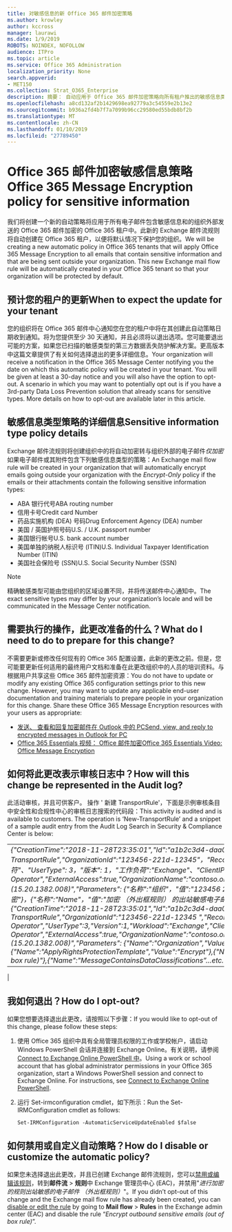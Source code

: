 ```yaml
---
title: 对敏感信息的新 Office 365 邮件加密策略
ms.author: krowley
author: kccross
manager: laurawi
ms.date: 1/9/2019
ROBOTS: NOINDEX, NOFOLLOW
audience: ITPro
ms.topic: article
ms.service: Office 365 Administration
localization_priority: None
search.appverid:
- MET150
ms.collection: Strat_O365_Enterprise
description: 摘要： 自动应用于 Office 365 邮件加密策略向所有租户推出的敏感信息类型。
ms.openlocfilehash: a8cd132af2b1429698ea92779a3c54559e2b13e2
ms.sourcegitcommit: b936a2fd4b7f7a7099b96cc29580ed55bdb8bf2b
ms.translationtype: MT
ms.contentlocale: zh-CN
ms.lasthandoff: 01/10/2019
ms.locfileid: "27789450"
---
```

# <a name="office-365-message-encryption-policy-for-sensitive-information"></a><span data-ttu-id="ec366-103">Office 365 邮件加密敏感信息策略</span><span class="sxs-lookup"><span data-stu-id="ec366-103">Office 365 Message Encryption policy for sensitive information</span></span>

<span data-ttu-id="ec366-p101">我们将创建一个新的自动策略将应用于所有电子邮件包含敏感信息和的组织外部发送的 Office 365 邮件加密的 Office 365 租户中。此新的 Exchange 邮件流规则将自动创建在 Office 365 租户，以便将默认情况下保护您的组织。</span><span class="sxs-lookup"><span data-stu-id="ec366-p101">We will be creating a new automatic policy in Office 365 tenants that will apply Office 365 Message Encryption to all emails that contain sensitive information and that are being sent outside your organization. This new Exchange mail flow rule will be automatically created in your Office 365 tenant so that your organization will be protected by default.</span></span>

## <a name="when-to-expect-the-update-for-your-tenant"></a><span data-ttu-id="ec366-106">预计您的租户的更新</span><span class="sxs-lookup"><span data-stu-id="ec366-106">When to expect the update for your tenant</span></span>

<span data-ttu-id="ec366-p102">您的组织将在 Office 365 邮件中心通知您在您的租户中将在其创建此自动策略日期收到通知。将为您提供至少 30 天通知，并且必须将以退出选项。您可能要退出可能的方案，如果您已扫描的敏感类型的第三方数据丢失防护解决方案。更高版本中这篇文章提供了有关如何选择退出的更多详细信息。</span><span class="sxs-lookup"><span data-stu-id="ec366-p102">Your organization will receive a notification in the Office 365 Message Center notifying you the date on which this automatic policy will be created in your tenant. You will be given at least a 30-day notice and you will also have the option to opt-out. A scenario in which you may want to potentially opt out is if you have a 3rd-party Data Loss Prevention solution that already scans for sensitive types. More details on how to opt-out are available later in this article.</span></span>

## <a name="sensitive-information-type-policy-details"></a><span data-ttu-id="ec366-110">敏感信息类型策略的详细信息</span><span class="sxs-lookup"><span data-stu-id="ec366-110">Sensitive information type policy details</span></span>

<span data-ttu-id="ec366-111">Exchange 邮件流规则将创建组织中的将自动加密转与组织外部的电子邮件*仅加密*如果电子邮件或其附件包含下列敏感信息类型的策略：</span><span class="sxs-lookup"><span data-stu-id="ec366-111">An Exchange mail flow rule will be created in your organization that will automatically encrypt emails going outside your organization with the *Encrypt-Only* policy if the emails or their attachments contain the following sensitive information types:</span></span>

- <span data-ttu-id="ec366-112">ABA 银行代号</span><span class="sxs-lookup"><span data-stu-id="ec366-112">ABA routing number</span></span>
- <span data-ttu-id="ec366-113">信用卡号</span><span class="sxs-lookup"><span data-stu-id="ec366-113">Credit card Number</span></span>
- <span data-ttu-id="ec366-114">药品实施机构 (DEA) 号码</span><span class="sxs-lookup"><span data-stu-id="ec366-114">Drug Enforcement Agency (DEA) number</span></span>
- <span data-ttu-id="ec366-p103">美国 / 英国护照号码</span><span class="sxs-lookup"><span data-stu-id="ec366-p103">U.S. / U.K. passport number</span></span>
- <span data-ttu-id="ec366-117">美国银行帐号</span><span class="sxs-lookup"><span data-stu-id="ec366-117">U.S. bank account number</span></span>
- <span data-ttu-id="ec366-118">美国单独的纳税人标识号 (ITIN)</span><span class="sxs-lookup"><span data-stu-id="ec366-118">U.S. Individual Taxpayer Identification Number (ITIN)</span></span>
- <span data-ttu-id="ec366-119">美国社会保险号 (SSN)</span><span class="sxs-lookup"><span data-stu-id="ec366-119">U.S. Social Security Number (SSN)</span></span>

> [!Note]
> <span data-ttu-id="ec366-120">精确敏感类型可能由您组织的区域设置不同，并将传送邮件中心通知中。</span><span class="sxs-lookup"><span data-stu-id="ec366-120">The exact sensitive types may differ by your organization’s locale and will be communicated in the Message Center notification.</span></span>

## <a name="what-do-i-need-to-do-to-prepare-for-this-change"></a><span data-ttu-id="ec366-121">需要执行的操作，此更改准备的什么？</span><span class="sxs-lookup"><span data-stu-id="ec366-121">What do I need to do to prepare for this change?</span></span>

<span data-ttu-id="ec366-p104">不需要更新或修改任何现有的 Office 365 配置设置，此新的更改之前。但是，您可能要更新任何适用的最终用户文档和准备在此更改组织中的人员的培训资料。与根据用户共享这些 Office 365 邮件加密资源：</span><span class="sxs-lookup"><span data-stu-id="ec366-p104">You do not have to update or modify any existing Office 365 configuration settings prior to this new change. However, you may want to update any applicable end-user documentation and training materials to prepare people in your organization for this change. Share these Office 365 Message Encryption resources with your users as appropriate:</span></span>

- [<span data-ttu-id="ec366-125">发送、 查看和回复加密邮件在 Outlook 中的 PC</span><span class="sxs-lookup"><span data-stu-id="ec366-125">Send, view, and reply to encrypted messages in Outlook for PC</span></span>](https://support.office.com/article/send-view-and-reply-to-encrypted-messages-in-outlook-for-pc-eaa43495-9bbb-4fca-922a-df90dee51980)
- [<span data-ttu-id="ec366-126">Office 365 Essentials 视频： Office 邮件加密</span><span class="sxs-lookup"><span data-stu-id="ec366-126">Office 365 Essentials Video: Office Message Encryption</span></span>](https://youtu.be/CQR0cG_iEUc)

## <a name="how-will-this-change-be-represented-in-the-audit-log"></a><span data-ttu-id="ec366-127">如何将此更改表示审核日志中？</span><span class="sxs-lookup"><span data-stu-id="ec366-127">How will this change be represented in the Audit log?</span></span>

<span data-ttu-id="ec366-p105">此活动审核，并且可供客户。 操作 ' 新建 TransportRule'，下面是示例审核条目中安全性和合规性中心的审核日志搜索的代码段：</span><span class="sxs-lookup"><span data-stu-id="ec366-p105">This activity is audited and is available to customers.  The operation is ‘New-TransportRule’ and a snippet of a sample audit entry from the Audit Log Search in Security & Compliance Center is below:</span></span>

|     |
| --- |
| <span data-ttu-id="ec366-130">*{"CreationTime":"2018-11-28T23:35:01","Id":"a1b2c3d4-daa0-4c4f-a019-03a1234a1b0c","Operation":"New-TransportRule","OrganizationId":"123456-221d-12345"，"RecordType": 1，"ResultStatus":"True"，"UserKey":"Microsoft 运算符"、"UserType": 3，"版本": 1，"工作负荷":"Exchange"、"ClientIP":"123.456.147.68:17584"，"ObjectId":""，"UserId":"Microsoft Operator","ExternalAccess":true,"OrganizationName":"contoso.onmicrosoft.com","OriginatingServer":"CY4PR13MBXXXX (15.20.1382.008)","Parameters": {"名称":"组织"，"值":"123456 221 d-12346"{"名称":"ApplyRightsProtectionTemplate"，"值":"加密"}，{"名称":"Name"，"值":"加密 （外出框规则） 的出站敏感电子邮件"}，{"名称":"MessageContainsDataClassifications"等。*</span><span class="sxs-lookup"><span data-stu-id="ec366-130">*{"CreationTime":"2018-11-28T23:35:01","Id":"a1b2c3d4-daa0-4c4f-a019-03a1234a1b0c","Operation":"New-TransportRule","OrganizationId":"123456-221d-12345 ","RecordType":1,"ResultStatus":"True","UserKey":"Microsoft Operator","UserType":3,"Version":1,"Workload":"Exchange","ClientIP":"123.456.147.68:17584","ObjectId":"","UserId":"Microsoft Operator","ExternalAccess":true,"OrganizationName":"contoso.onmicrosoft.com","OriginatingServer":"CY4PR13MBXXXX (15.20.1382.008)","Parameters": {"Name":"Organization","Value":"123456-221d-12346"{"Name":"ApplyRightsProtectionTemplate","Value":"Encrypt"},{"Name":"Name","Value":"Encrypt outbound sensitive emails (out of box rule)"},{"Name":"MessageContainsDataClassifications”…etc.*</span></span>
 |

## <a name="how-do-i-opt-out"></a><span data-ttu-id="ec366-131">我如何退出？</span><span class="sxs-lookup"><span data-stu-id="ec366-131">How do I opt-out?</span></span>

<span data-ttu-id="ec366-132">如果您想要选择退出此更改，请按照以下步骤：</span><span class="sxs-lookup"><span data-stu-id="ec366-132">If you would like to opt-out of this change, please follow these steps:</span></span>

1. <span data-ttu-id="ec366-p106">使用 Office 365 组织中具有全局管理员权限的工作或学校帐户，请启动 Windows PowerShell 会话并连接到 Exchange Online。有关说明，请参阅[Connect to Exchange Online PowerShell 中](https://aka.ms/exopowershell)。</span><span class="sxs-lookup"><span data-stu-id="ec366-p106">Using a work or school account that has global administrator permissions in your Office 365 organization, start a Windows PowerShell session and connect to Exchange Online. For instructions, see [Connect to Exchange Online PowerShell](https://aka.ms/exopowershell).</span></span>
2. <span data-ttu-id="ec366-135">运行 Set-irmconfiguration cmdlet，如下所示：</span><span class="sxs-lookup"><span data-stu-id="ec366-135">Run the Set-IRMConfiguration cmdlet as follows:</span></span>

   ```
   Set-IRMConfiguration -AutomaticServiceUpdateEnabled $false
   ```

## <a name="how-do-i-disable-or-customize-the-automatic-policy"></a><span data-ttu-id="ec366-136">如何禁用或自定义自动策略？</span><span class="sxs-lookup"><span data-stu-id="ec366-136">How do I disable or customize the automatic policy?</span></span>

<span data-ttu-id="ec366-137">如果您未选择退出此更改，并且已创建 Exchange 邮件流规则，您可以[禁用或编辑该规则](https://docs.microsoft.com/exchange/security-and-compliance/mail-flow-rules/manage-mail-flow-rules#enable-or-disable-a-mail-flow-rule)，转到**邮件流** > **规则**中 Exchange 管理员中心 (EAC)，并禁用"*进行加密的规则出站敏感的电子邮件 （外出框规则）*"。</span><span class="sxs-lookup"><span data-stu-id="ec366-137">If you didn’t opt-out of this change and the Exchange mail flow rule has already been created, you can [disable or edit the rule](https://docs.microsoft.com/exchange/security-and-compliance/mail-flow-rules/manage-mail-flow-rules#enable-or-disable-a-mail-flow-rule) by going to **Mail flow** > **Rules** in the Exchange admin center (EAC) and disable the rule “*Encrypt outbound sensitive emails (out of box rule)*”.</span></span>
